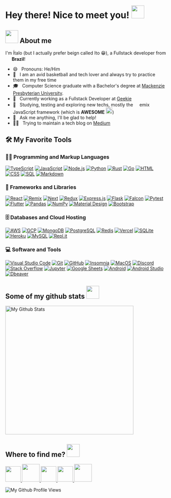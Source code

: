 <h1>Hey there! Nice to meet you! <img src="https://emojis.slackmojis.com/emojis/images/1643516091/21142/meow_bongotap.gif?1643516091" width="40" /></h1>

<h2><img src="https://emojis.slackmojis.com/emojis/images/1641578819/51091/pikachu_wave.gif?1641578819" width="40" /> About me</h3>
<p>I'm Ítalo (but I actually prefer beign called Ito 😁), a Fullstack developer from <img width="16" src="https://cdn-icons-png.flaticon.com/512/3909/3909370.png" /> <b>Brazil</b>!</p>

- 😄 &nbsp; Pronouns: He/Him
- 🤔 &nbsp; I am an avid basketball and tech lover and always try to practice them in my free time
- 🎓 &nbsp; Computer Science graduate with a Bachelor's degree at <a href="https://www.mackenzie.br/en/undergraduate-programs/sao-paulo-higienopolis/computer-science" target="_blank">Mackenzie Presbyterian University</a>.
- 💼 &nbsp; Currently working as a Fullstack Developer at <a href="https://www.geekie.com.br">Geekie</a>
- 🌱 &nbsp; Studying, testing and exploring new techs, mostly the <img width="16" src="https://cdn.jsdelivr.net/npm/simple-icons@v9/icons/remix.svg" />emix JavaScript framework (which is <b>AWESOME</b> <img src="https://emojis.slackmojis.com/emojis/images/1643516090/21130/meow_heart1.png?1643516090" width="20" />)
- 💬 &nbsp; Ask me anything, I'll be glad to help!
- 👨‍💻 &nbsp; Trying to maintain a tech blog on <a href="https://medium.com/@itossauro" target="_blank">Medium</a>

<h2>🛠️ My Favorite Tools</h2>
<h3>👨‍💻 Programming and Markup Languages</h3>
<p>
    <a href="https://github.com/search?q=user%itodevio+language%3AtypeScript"><img alt="TypeScript" src="https://img.shields.io/badge/TypeScript-007ACC.svg?logo=typescript&logoColor=white"></a>
    <a href="https://github.com/search?q=user%3itodevio+language%3Ajavascript"><img alt="JavaScript" src="https://img.shields.io/badge/JavaScript-F7DF1E.svg?logo=javascript&logoColor=black"></a>
    <a href="https://github.com/search?q=user%3itodevio+language%3Ajavascript"><img alt="Node.js" src="https://img.shields.io/badge/Node.js-43853D.svg?logo=node.js&logoColor=white"></a>
    <a href="https://github.com/search?q=user%3itodevio+language%3Apython"><img alt="Python" src="https://img.shields.io/badge/Python-14354C.svg?logo=python&logoColor=white"></a>
    <a href="https://github.com/search?q=user%3itodevio+language%3Arust"><img alt="Rust" src="https://img.shields.io/badge/Rust-000000.svg?logo=rust&logoColor=white" /></a>
    <a href="https://github.com/search?q=user%3itodevio+language%3Ago"><img alt="Go" src="https://img.shields.io/badge/Go-00add8.svg?logo=go&logoColor=white" /></a>
    <a href="https://github.com/search?q=user%3itodevio+language%3Ahtml"><img alt="HTML" src="https://img.shields.io/badge/HTML-E34F26.svg?logo=html5&logoColor=white"></a>
    <a href="https://github.com/search?q=user%3itodevio+language%3Acss"><img alt="CSS" src="https://img.shields.io/badge/CSS-1572B6.svg?logo=css3&logoColor=white"></a>
    <a href="https://github.com/search?q=user%3itodevio+language%3Asql"><img alt="SQL" src="https://custom-icon-badges.demolab.com/badge/SQL-025E8C.svg?logo=database&logoColor=white"></a>
    <a href="https://github.com/search?q=user%3itodevio+language%3Amarkdown"><img alt="Markdown" src="https://img.shields.io/badge/Markdown-000000.svg?logo=markdown&logoColor=white"></a>
</p>

<h3>🧰 Frameworks and Libraries</h3>

<p>
    <a href="#"><img alt="React" src="https://img.shields.io/badge/React-20232a.svg?logo=react&logoColor=%2361DAFB"></a>
    <a href="#"><img alt="Remix" src="https://img.shields.io/badge/Remix-000000.svg?logo=remix&logoColor=%2white"></a>
    <a href="#"><img alt="Next" src="https://img.shields.io/badge/Next-white.svg?logo=nextdotjs&logoColor=%23000000"></a>
    <a href="#"><img alt="Redux" src="https://img.shields.io/badge/Redux-764abc.svg?logo=redux&logoColor=%23white"></a>
    <a href="#"><img alt="Express.js" src="https://img.shields.io/badge/Express.js-404d59.svg?logo=express&logoColor=white"></a>
    <a href="#"><img alt="Flask" src="https://img.shields.io/badge/Flask-000000.svg?logo=flask&logoColor=white"></a>
    <a href="#"><img alt="Falcon" src="https://img.shields.io/badge/Falcon-000000.svg?logo=falcon&logoColor=%2white"></a>
    <a href="#"><img alt="Pytest" src="https://img.shields.io/badge/Pytest-0A9EDC.svg?logo=pytest&logoColor=white"></a>
    <a href="#"><img alt="Flutter" src="https://img.shields.io/badge/Flutter-0553B1.svg?logo=flutter&logoColor=%2white"></a>
    <a href="#"><img alt="Pandas" src="https://img.shields.io/badge/Pandas-150458.svg?logo=pandas&logoColor=white"></a>
    <a href="#"><img alt="NumPy" src="https://img.shields.io/badge/Numpy-013243.svg?logo=numpy&logoColor=white"></a>
    <a href="#"><img alt="Material Design" src="https://img.shields.io/badge/Material%20Design-0081CB.svg?logo=material-design&logoColor=white"></a>
    <a href="#"><img alt="Bootstrap" src="https://img.shields.io/badge/Bootstrap-7952B3.svg?logo=bootstrap&logoColor=white"></a>
</p>

<h3>🗄️ Databases and Cloud Hosting</h3>

<p>
    <a href="#"><img alt="AWS" src ="https://img.shields.io/badge/AWS-ff9900.svg?logo=amazon&logoColor=white"></a>
    <a href="#"><img alt="GCP" src ="https://img.shields.io/badge/GCP-4285f4.svg?logo=googlecloud&logoColor=white"></a>
    <a href="#"><img alt="MongoDB" src ="https://img.shields.io/badge/MongoDB-4ea94b.svg?logo=mongodb&logoColor=white"></a>
    <a href="#"><img alt="PostgreSQL" src ="https://img.shields.io/badge/PostgreSQL-316192.svg?logo=postgresql&logoColor=white"></a>
    <a href="#"><img alt="Redis" src="https://img.shields.io/badge/Redis-D82C20.svg?logo=redis&logoColor=white"></a>
    <a href="#"><img alt="Vercel" src="https://img.shields.io/badge/Vercel-000000.svg?logo=vercel&logoColor=white"></a>
    <a href="#"><img alt="SQLite" src ="https://img.shields.io/badge/SQLite-07405e.svg?logo=sqlite&logoColor=white"></a>
    <a href="#"><img alt="Heroku" src="https://img.shields.io/badge/Heroku-430098.svg?logo=heroku&logoColor=white"></a>
    <a href="#"><img alt="MySQL" src="https://img.shields.io/badge/MySQL-00f.svg?logo=mysql&logoColor=white"></a>
    <a href="#"><img alt="Repl.it" src="https://img.shields.io/badge/Repl.it-0D101E.svg?logo=Replit&logoColor=white"></a>
</p>

<h3>💻 Software and Tools</h3>

<p>
    <a href="#"><img alt="Visual Studio Code" src="https://img.shields.io/badge/Visual%20Studio%20Code-0078d7.svg?logo=visual-studio-code&logoColor=white"></a>
    <a href="#"><img alt="Git" src="https://img.shields.io/badge/Git-F05033.svg?logo=git&logoColor=white"></a>
    <a href="#"><img alt="GitHub" src="https://img.shields.io/badge/GitHub-8034A9.svg?logo=github&logoColor=white"></a>
    <a href="#"><img alt="Insomnia" src="https://img.shields.io/badge/Insomnia-51087E.svg?logo=insomnia&logoColor=white"></a>
    <a href="#"><img alt="MacOS" src="https://img.shields.io/badge/MacOS-white.svg?logo=apple&logoColor=000000"></a>
    <a href="#"><img alt="Discord" src="https://img.shields.io/badge/-Discord-5865F2.svg?logo=discord&logoColor=white"></a>
    <a href="#"><img alt="Stack Overflow" src="https://img.shields.io/badge/Stack%20Overflow-FE7A16?logo=stack-overflow&logoColor=white"></a>
    <a href="#"><img alt="Jupyter" src="https://img.shields.io/badge/Jupyter-F37626.svg?logo=Jupyter&logoColor=white"></a>
    <a href="#"><img alt="Google Sheets" src="https://img.shields.io/badge/Sheets-34A853.svg?logo=google%20sheets&logoColor=white"></a>
    <a href="#"><img alt="Android" src="https://img.shields.io/badge/Android-3DDC84?logo=android&logoColor=white"></a>
    <a href="#"><img alt="Android Studio" src="https://img.shields.io/badge/Android%20Studio-008678.svg?logo=android-studio&logoColor=white"></a>
    <a href="#"><img alt="Dbeaver" src="https://custom-icon-badges.demolab.com/badge/-Dbeaver-372923?logo=dbeaver-mono&logoColor=white"></a>
</p>


<h2>Some of my github stats <img src="https://emojis.slackmojis.com/emojis/images/1665051119/61583/vibe-rabbit.gif?1665051119" width="40" /></h2>
<img src="https://github-readme-stats.vercel.app/api/top-langs/?username=itodevio&layout=donut&theme=radical&title_color=268bd2&size_weight=0.5&count_weight=0.5&hide=java" width="400" alt="My Github Stats" />

<h2>Where to find me? <img src="https://emojis.slackmojis.com/emojis/images/1687194397/66712/perry_looking.png?1687194397" width="40" /></h2>
<a href="https://www.linkedin.com/in/italodev/" target="_blank">
  <img src="https://cdn.icon-icons.com/icons2/555/PNG/512/linkedin_icon-icons.com_53609.png" width="48px" height="48px">
</a>
<a href="https://medium.com/@itossauro/" target="_blank" >
  <img src="https://cdn.icon-icons.com/icons2/1584/PNG/512/3721675-medium_108052.png" width="55px" height="55px">
</a>
<a href="https://twitter.com/itossauro_" target="_blank" >
  <img src="https://cdn.icon-icons.com/icons2/1211/PNG/512/1491579542-yumminkysocialmedia22_83078.png" width="48px" height="48px">
</a>
<a href="https://www.instagram.com/itossauro/" target="_blank" >
  <img src="https://cdn.icon-icons.com/icons2/1753/PNG/512/iconfinder-social-media-applications-3instagram-4102579_113804.png" width="48px" height="48px">
</a>
<a href="mailto:italoaa99@gmail.com" target="_blank" >
  <img src="https://cdn.icon-icons.com/icons2/272/PNG/512/Gmail_29991.png" width="55px" height="55px">
</a>

<p align="left"> <img src="https://komarev.com/ghpvc/?username=itodevio" alt="My Github Profile Views" /> </p>
